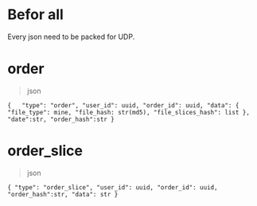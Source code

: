 # Befor all  
Every json need to be packed for UDP.  
# order  
>json  

`
{  
    "type": "order",
    "user_id": uuid,
    "order_id": uuid,
    "data": {
        "file_type": mine,
        "file_hash: str(md5),
        "file_slices_hash": list
    },
    "date":str,
    "order_hash":str
}
`  
# order_slice
>json  

`{
    "type": "order_slice",
    "user_id": uuid,
    "order_id": uuid,
    "order_hash":str,
    "data": str
}
`  
